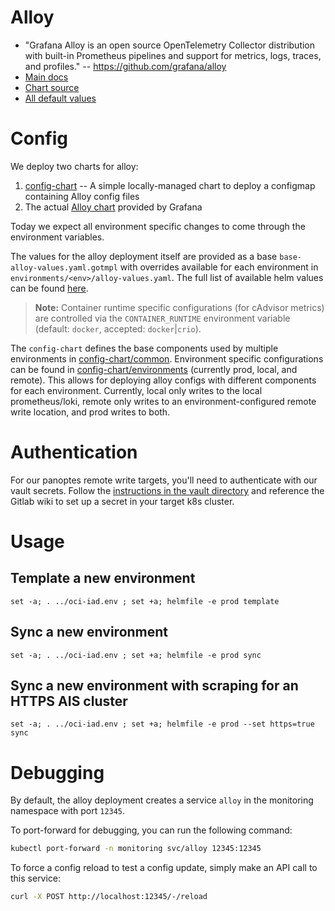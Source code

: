 # Alloy
- "Grafana Alloy is an open source OpenTelemetry Collector distribution with built-in Prometheus pipelines and support for metrics, logs, traces, and profiles." -- https://github.com/grafana/alloy 
- [Main docs](https://grafana.com/docs/alloy/latest/)
- [Chart source](https://github.com/grafana/alloy/tree/main/operations/helm/charts/alloy)
- [All default values](https://github.com/grafana/alloy/blob/main/operations/helm/charts/alloy/values.yaml)

# Config

We deploy two charts for alloy:
1. [config-chart](./config-chart/) -- A simple locally-managed chart to deploy a configmap containing Alloy config files
1. The actual [Alloy chart](https://github.com/grafana/alloy/tree/main/operations/helm/charts/alloy) provided by Grafana

Today we expect all environment specific changes to come through the environment variables. 

The values for the alloy deployment itself are provided as a base `base-alloy-values.yaml.gotmpl` with overrides available for each environment in `environments/<env>/alloy-values.yaml`. The full list of available helm values can be found [here](https://github.com/grafana/alloy/blob/main/operations/helm/charts/alloy/values.yaml).

> **Note:** Container runtime specific configurations (for cAdvisor metrics) are controlled via the `CONTAINER_RUNTIME` environment variable (default: `docker`, accepted: `docker`|`crio`).

The `config-chart` defines the base components used by multiple environments in [config-chart/common](./config-chart/common/). Environment specific configurations can be found in [config-chart/environments](./config-chart/environments/) (currently prod, local, and remote). 
This allows for deploying alloy configs with different components for each environment. 
Currently, local only writes to the local prometheus/loki, remote only writes to an environment-configured remote write location, and prod writes to both.  

# Authentication

For our panoptes remote write targets, you'll need to authenticate with our vault secrets. Follow the [instructions in the vault directory](../vault/README.md) and reference the Gitlab wiki to set up a secret in your target k8s cluster. 

# Usage

## Template a new environment

`set -a; . ../oci-iad.env ; set +a; helmfile -e prod template`

## Sync a new environment

`set -a; . ../oci-iad.env ; set +a; helmfile -e prod sync`

## Sync a new environment with scraping for an HTTPS AIS cluster

`set -a; . ../oci-iad.env ; set +a; helmfile -e prod --set https=true sync`


# Debugging

By default, the alloy deployment creates a service `alloy` in the monitoring namespace with port `12345`. 

To port-forward for debugging, you can run the following command: 

```bash
kubectl port-forward -n monitoring svc/alloy 12345:12345
```

To force a config reload to test a config update, simply make an API call to this service:

```bash
curl -X POST http://localhost:12345/-/reload
```